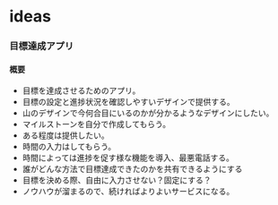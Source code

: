 # ideas
### 目標達成アプリ
#### 概要
- 目標を達成させるためのアプリ。
- 目標の設定と進捗状況を確認しやすいデザインで提供する。
- 山のデザインで今何合目にいるのかが分かるようなデザインにしたい。
- マイルストーンを自分で作成してもらう。
- ある程度は提供したい。
- 時間の入力はしてもらう。
- 時間によっては進捗を促す様な機能を導入、最悪電話する。
- 誰がどんな方法で目標達成できたのかを共有できるようにする
- 目標を決める際、自由に入力させない？固定にする？
- ノウハウが溜まるので、続ければよりよいサービスになる。
